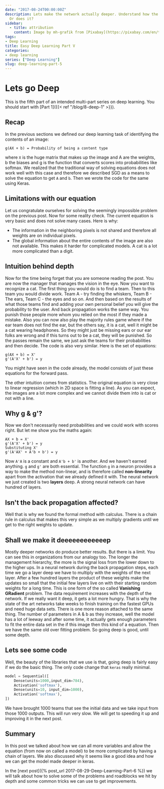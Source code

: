 ```yaml
---
date: "2017-08-24T00:00:00Z"
description: Lets make the network actually deeper. Understand how the maths changes -
  Or does it?
sidebar:
  - title: attribution
    content: Image by mh-grafik from [Pixabay](https://pixabay.com/en/the-well-the-depth-of-the-bricked-1378979/)
tags:
- Deep Learning
title: Easy Deep Learning Part V
categories:
- deep learning
series: ["Deep Learning"]
slug: deep-learning-part-5
---
```

# Lets go Deep

This is the fifth part of an intended multi-part series on deep learning. You should start with [Part 1]({{< ref "/blog/8-deep-1" >}}).

## Recap
In the previous sections we defined our deep learning task of identifying the contents of an image:

```
g(AX + b) = Probability of being a content type
```
where `X` is the huge matrix that makes up the image and A are the weights, b the biases and g is the function that converts scores into probabilities like softmax.
We realized that the traditional way of solving equations does not work well with this case and therefore we described SGD as a means to solve the equation to get `A` and `b`. Then we wrote the code for the same using Keras.

## Limitations with our equation
Let us congratulate ourselves for solving the seemingly impossible problem on the previous post. Now for some reality check. The current equation is very basic and does not solve many cases. Here is why:
* The information in the neighboring pixels is not shared and therefore all weights are on individual pixels.
* The global information about the entire contents of the image are also not available.
This makes it harder for complicated models. A cat is a lot more complicated than a digit.

## Intuition behind depth
Now for the time being forget that you are someone reading the post. You are now the manager that manages the vision in the eye. Now you want to recognize a cat. The first thing you would do is to find a team. Then to this team you would divide work. Team A - try finding the whiskers, Team B - The ears, Team C - the eyes and so on. And then based on the results of what those teams find and adding your own personal belief you will give the probability to the user. And back propagation works the same way. You punish those people more whom you relied on the most if they made a mistake. Also you can now also play the majority rules game where if the ear team does not find the ear, but the others say, it is a cat, well it might be a cat wearing headphones. So they might just be missing ears or our ear folks are wrong and if this turns out to be a cat, they will be punished.
So the passes remain the same, we just ask the teams for their probabilities and then decide. The code is also very similar. Here is the set of equations:
```
g(AX + b) = X'
g'(A'X' + b') = y

```
You might have seen in the code already, the model consists of just these equations for the forward pass.

The other intuition comes from statistics. The original equation is very close to linear regression (which in 2D space is fitting a line). As you can expect, the images are a lot more complex and we cannot divide them into is cat or not with a line.

## Why g & g'?
Now we don't necessarily need probabilities and we could work with scores right. But let me show you the maths again:
```
AX + b = X'
g'(A'X' + b') = y
Substituting X'
g'(A'AX' + A'b + b') = y
```
Now `A'A` is a constant and `A'b + b'` is another. And we haven't earned anything. `g` and `g'` are both essential. The function `g` in a neuron provides a way to make the method non-linear, and is therefore called **non-linearity** apart from the activation that we already defined it with. The neural network we just created is two **layers** deep. A strong neural network can have hundred of layers.

## Isn't the back propagation affected?
Well that is why we found the formal method with calculus. There is a chain rule in calculus that makes this very simple as we multiply gradients until we get to the right weights to update.

## Shall we make it deeeeeeeeeeeep
Mostly deeper networks do produce better results. But there is a limit. You can see this in organizations from our analogy too. The longer the management hierarchy, the more is the signal loss from the lower down to the higher ups. In a neural network during the back propagation steps, each time we go a layer deep we have to multiply with the weights of the next layer. After a few hundred layers the product of these weights make the updates so small that the initial few layers live on with their starting random weights for a long time. This is one form of the so called **Vanishing GRadient** problem. The data requirement increases with the depth of the network. If we really want it deep, it gets a lot more hungry. That is why the state of the art networks take weeks to finish training on the fastest GPUs and need huge data sets. There is one more reason attached to the same thing. The number of parameters in A & b as they increase, well the model has a lot of leeway and after some time, it actually gets enough parameters to fit the entire data set in the if this image then this kind of a equation. Then we have the same old over fitting problem. So going deep is good, until some depth.

## Lets see some code
Well, the beauty of the libraries that we use is that, going deep is fairly easy if we do the basic thing. The only code change that `keras` really minimal.

```python
model = Sequential([
    Dense(units=1000,input_dim=784),
    Activation('softmax'),
    Dense(units=10, input_dim=1000),
    Activation('softmax'),
])
```

We have brought 1000 teams that see the initial data and we take input from those 1000 outputs. This will run very slow. We will get to speeding it up and improving it in the next post.

## Summary
In this post we talked about how we can all more variables and allow the equation (from now on called a model) to be more complicated by having a chain of layers. We also discussed why it seems like a good idea and how we can get the model made deeper in keras.

In the [next post]({% post_url 2017-08-29-Deep-Learning-Part-6 %}) we will talk about how to solve some of the problems and roadblocks we hit by depth and some common tricks we can use to get improvements.
